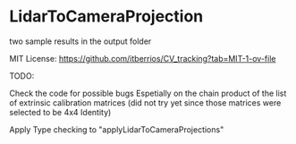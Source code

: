 # LidarToCameraProjection

two sample results in the output folder

MIT License: https://github.com/itberrios/CV_tracking?tab=MIT-1-ov-file

TODO:
  
  Check the code for possible bugs Espetially on the chain product of the list of extrinsic calibration matrices (did not try yet since those matrices were selected to be 4x4 Identity)
  
  Apply Type checking to "applyLidarToCameraProjections"
    

